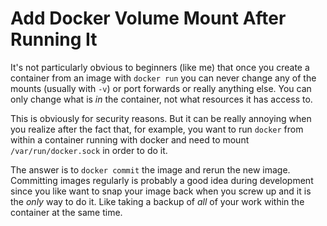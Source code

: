 # Add Docker Volume Mount After Running It

It's not particularly obvious to beginners (like me) that once you
create a container from an image with `docker run` you can never change
any of the mounts (usually with `-v`) or port forwards or really
anything else. You can only change what is *in* the container, not what
resources it has access to. 

This is obviously for security reasons. But it can be really annoying
when you realize after the fact that, for example, you want to run
`docker` from within a container running with docker and need to mount
`/var/run/docker.sock` in order to do it.

The answer is to `docker commit` the image and rerun the new image.
Committing images regularly is probably a good idea during development
since you like want to snap your image back when you screw up and it is
the *only* way to do it. Like taking a backup of *all* of your work
within the container at the same time.
